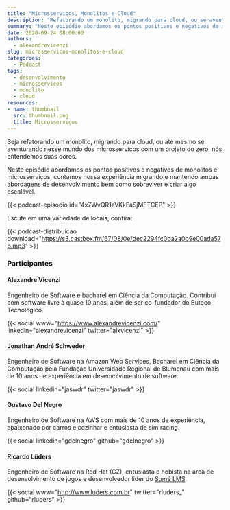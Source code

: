 ```yaml
---
title: "Microsserviços, Monolitos e Cloud"
description: "Refatorando um monolito, migrando para cloud, ou se aventurando com microsserviços em um projeto novo? Confira este podcast."
summary: "Neste episódio abordamos os pontos positivos e negativos de monolitos e microsserviços, contamos nossa experiência migrando e mantendo ambas abordagens de desenvolvimento bem como sobreviver e criar algo escalável."
date: 2020-09-24 08:00:00
authors:
  - alexandrevicenzi
slug: microsservicos-monolitos-e-cloud
categories:
  - Podcast
tags:
  - desenvolvimento
  - microsservicos
  - monolito
  - cloud
resources:
- name: thumbnail
  src: thumbnail.png
  title: Microsserviços
---
```


Seja refatorando um monolito, migrando para cloud, ou até mesmo se aventurando nesse mundo dos microsserviços com um projeto do zero, nós entendemos suas dores.

Neste episódio abordamos os pontos positivos e negativos de monolitos e microsserviços, contamos nossa experiência migrando e mantendo ambas abordagens de desenvolvimento bem como sobreviver e criar algo escalável.

{{< podcast-episodio id="4x7WvQR1aVKkFaSjMFTCEP" >}}

Escute em uma variedade de locais, confira:

{{< podcast-distribuicao download="https://s3.castbox.fm/67/08/0e/dec2294fc0ba2a0b9e00ada57b.mp3" >}}

### Participantes

#### Alexandre Vicenzi

Engenheiro de Software e bacharel em Ciência da Computação. Contribui com software livre à quase 10 anos, além de ser co-fundador do Buteco Tecnológico.

{{< social www="https://www.alexandrevicenzi.com/" linkedin="alexandrevicenzi" twitter="alxvicenzi" >}}

#### Jonathan André Schweder

Engenheiro de Software na Amazon Web Services, Bacharel em Ciência da Computação pela Fundação Universidade Regional de Blumenau com mais de 10 anos de experiência em desenvolvimento de software.

{{< social linkedin="jaswdr" twitter="jaswdr" >}}

#### Gustavo Del Negro

Engenheiro de Software na AWS com mais de 10 anos de experiência, apaixonado por carros e cozinhar e entusiasta de sim racing.

{{< social linkedin="gdelnegro" github="gdelnegro" >}}

#### Ricardo Lüders

Engenheiro de Software na Red Hat (CZ), entusiasta e hobista na área de desenvolvimento de jogos e desenvolvedor líder do [Sumé LMS](www.sumelms.com).

{{< social www="http://www.luders.com.br" twitter="rluders_" github="rluders" >}}

